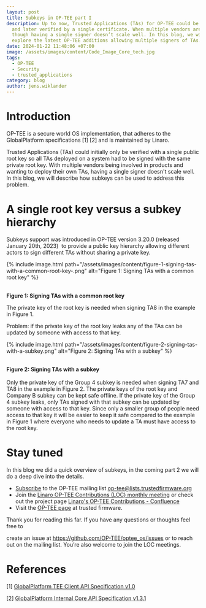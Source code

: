 ```yaml
---
layout: post
title: Subkeys in OP-TEE part I
description: Up to now, Trusted Applications (TAs) for OP-TEE could be signed
  and later verified by a single certificate. When multiple vendors are involved
  though having a single signer doesn’t scale well. In this blog, we will
  explore the latest OP-TEE additions allowing multiple signers of TAs.
date: 2024-01-22 11:48:06 +07:00
image: /assets/images/content/Code_Image_Core_tech.jpg
tags:
  - OP-TEE
  - Security
  - trusted_applications
category: blog
author: jens.wiklander
---
```

# Introduction

OP-TEE is a secure world OS implementation, that adheres to the GlobalPlatform specifications \[1] \[2] and is maintained by Linaro.

Trusted Applications (TAs) could initially only be verified with a single public root key so all TAs deployed on a system had to be signed with the same private root key. With multiple vendors being involved in products and wanting to deploy their own TAs, having a single signer doesn't scale well. In this blog, we will describe how subkeys can be used to address this problem.

# A single root key versus a subkey hierarchy

Subkeys support was introduced in OP-TEE version 3.20.0 (released January 20th, 2023)  to provide a public key hierarchy allowing different actors to sign different TAs without sharing a private key.

{% include image.html path="/assets/images/content/figure-1-signing-tas-with-a-common-root-key-.png" alt="Figure 1: Signing TAs with a common root key" %}

\
**Figure 1: Signing TAs with a common root key**

The private key of the root key is needed when signing TA8 in the example in Figure 1. 

Problem: if the private key of the root key leaks any of the TAs can be updated by someone with access to that key.

{% include image.html path="/assets/images/content/figure-2-signing-tas-with-a-subkey.png" alt="Figure 2: Signing TAs with a subkey" %}

\
**Figure 2: Signing TAs with a subkey**\
\
Only the private key of the Group 4 subkey is needed when signing TA7 and TA8 in the example in Figure 2. The private keys of the root key and Company B subkey can be kept safe offline. If the private key of the Group 4 subkey leaks, only TAs signed with that subkey can be updated by someone with access to that key. Since only a smaller group of people need access to that key it will be easier to keep it safe compared to the example in Figure 1 where everyone who needs to update a TA must have access to the root key.

# Stay tuned

In this blog we did a quick overview of subkeys, in the coming part 2 we will do a deep dive into the details.

* [Subscribe](https://lists.trustedfirmware.org/mailman3/lists/op-tee.lists.trustedfirmware.org/) to the OP-TEE mailing list [op-tee@lists.trustedfirmware.org](mailto:op-tee@lists.trustedfirmware.org)
* Join the [Linaro OP-TEE Contributions (LOC) monthly meeting](https://www.trustedfirmware.org/meetings/) or check out the project page [Linaro's OP-TEE Contributions - Confluence](https://linaro.atlassian.net/wiki/spaces/LOC/overview)
* Visit the [OP-TEE page](https://www.trustedfirmware.org/projects/op-tee/) at trusted firmware.

Thank you for reading this far. If you have any questions or thoughts feel free to 

create an issue at <https://github.com/OP-TEE/optee_os/issues> or to reach out on the mailing list. You’re also welcome to join the LOC meetings.

# References

\[1] [GlobalPlatform TEE Client API Specification v1.0](https://globalplatform.org/specs-library/tee-client-api-specification/) 

\[2] [GlobalPlatform Internal Core API Specification v1.3.1](https://globalplatform.org/specs-library/tee-internal-core-api-specification/)